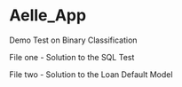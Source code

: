 # Aelle_App
Demo Test on Binary Classification

File one - Solution to the SQL Test 

File two - Solution to the Loan Default Model 
